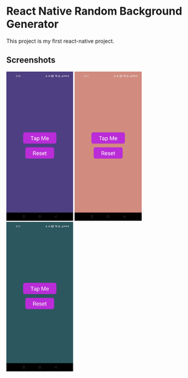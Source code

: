 # React Native Random Background Generator

This project is my first react-native project.

## Screenshots
<img src="https://raw.githubusercontent.com/19arnab190201/Random-Background-Changer-/main/screenshots/1.jpg" width=35% height=35%>

<img src="https://raw.githubusercontent.com/19arnab190201/Random-Background-Changer-/main/screenshots/2.jpg" width=35% height=35%>

<img src="https://raw.githubusercontent.com/19arnab190201/Random-Background-Changer-/main/screenshots/3.jpg" width=35% height=35%>